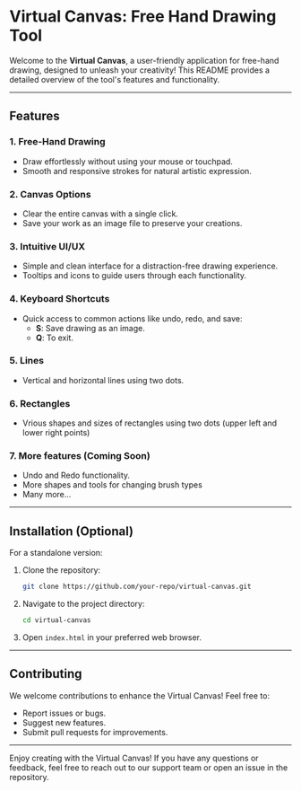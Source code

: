 # Virtual Canvas: Free Hand Drawing Tool

Welcome to the **Virtual Canvas**, a user-friendly application for free-hand drawing, designed to unleash your creativity! This README provides a detailed overview of the tool's features and functionality.

---

## Features

### 1. **Free-Hand Drawing**
- Draw effortlessly without using your mouse or touchpad.
- Smooth and responsive strokes for natural artistic expression.

### 2. **Canvas Options**
- Clear the entire canvas with a single click.
- Save your work as an image file to preserve your creations.

### 3. **Intuitive UI/UX**
- Simple and clean interface for a distraction-free drawing experience.
- Tooltips and icons to guide users through each functionality.

### 4. **Keyboard Shortcuts**
- Quick access to common actions like undo, redo, and save:
  - **S**: Save drawing as an image.
  - **Q**: To exit.

### 5. **Lines**
- Vertical and horizontal lines using two dots.

### 6. **Rectangles**
- Vrious shapes and sizes of rectangles using two dots (upper left and lower right points)

### 7. **More features** (Coming Soon)
- Undo and Redo functionality.
- More shapes and tools for changing brush types
- Many more...

---

## Installation (Optional)
For a standalone version:

1. Clone the repository:
   ```bash
   git clone https://github.com/your-repo/virtual-canvas.git
   ```
2. Navigate to the project directory:
   ```bash
   cd virtual-canvas
   ```
3. Open `index.html` in your preferred web browser.

---

## Contributing
We welcome contributions to enhance the Virtual Canvas! Feel free to:
- Report issues or bugs.
- Suggest new features.
- Submit pull requests for improvements.

---

Enjoy creating with the Virtual Canvas! If you have any questions or feedback, feel free to reach out to our support team or open an issue in the repository.

